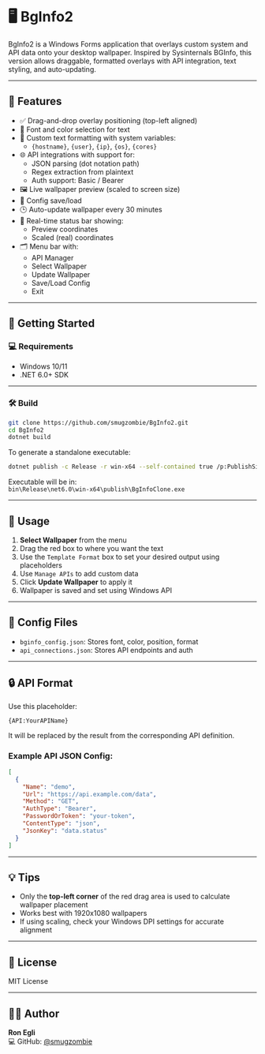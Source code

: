 # 🖥️ BgInfo2

BgInfo2 is a Windows Forms application that overlays custom system and API data onto your desktop wallpaper. Inspired by Sysinternals BGInfo, this version allows draggable, formatted overlays with API integration, text styling, and auto-updating.

---

## 📸 Features

- ✅ Drag-and-drop overlay positioning (top-left aligned)
- 🎨 Font and color selection for text
- 🔧 Custom text formatting with system variables:
  - `{hostname}`, `{user}`, `{ip}`, `{os}`, `{cores}`
- 🌐 API integrations with support for:
  - JSON parsing (dot notation path)
  - Regex extraction from plaintext
  - Auth support: Basic / Bearer
- 🖼️ Live wallpaper preview (scaled to screen size)
- 💾 Config save/load
- 🕒 Auto-update wallpaper every 30 minutes
- 🧭 Real-time status bar showing:
  - Preview coordinates
  - Scaled (real) coordinates
- 🗂 Menu bar with:
  - API Manager
  - Select Wallpaper
  - Update Wallpaper
  - Save/Load Config
  - Exit

---

## 🚀 Getting Started

### 💻 Requirements

- Windows 10/11
- .NET 6.0+ SDK

---

### 🛠 Build

```bash
git clone https://github.com/smugzombie/BgInfo2.git
cd BgInfo2
dotnet build
```

To generate a standalone executable:

```bash
dotnet publish -c Release -r win-x64 --self-contained true /p:PublishSingleFile=true /p:IncludeAllContentForSelfExtract=true
```

Executable will be in:  
`bin\Release\net6.0\win-x64\publish\BgInfoClone.exe`

---

## 🧪 Usage

1. **Select Wallpaper** from the menu
2. Drag the red box to where you want the text
3. Use the `Template Format` box to set your desired output using placeholders
4. Use `Manage APIs` to add custom data
5. Click **Update Wallpaper** to apply it
6. Wallpaper is saved and set using Windows API

---

## 📁 Config Files

- `bginfo_config.json`: Stores font, color, position, format
- `api_connections.json`: Stores API endpoints and auth

---

## 🔒 API Format

Use this placeholder:

```
{API:YourAPIName}
```

It will be replaced by the result from the corresponding API definition.

### Example API JSON Config:

```json
[
  {
    "Name": "demo",
    "Url": "https://api.example.com/data",
    "Method": "GET",
    "AuthType": "Bearer",
    "PasswordOrToken": "your-token",
    "ContentType": "json",
    "JsonKey": "data.status"
  }
]
```

---

## 💡 Tips

- Only the **top-left corner** of the red drag area is used to calculate wallpaper placement
- Works best with 1920x1080 wallpapers
- If using scaling, check your Windows DPI settings for accurate alignment

---

## 📃 License

MIT License

---

## 🙋‍♂️ Author

**Ron Egli**  
💻 GitHub: [@smugzombie](https://github.com/smugzombie)
